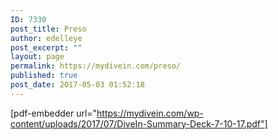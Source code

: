 ```yaml
---
ID: 7330
post_title: Preso
author: edelleye
post_excerpt: ""
layout: page
permalink: https://mydivein.com/preso/
published: true
post_date: 2017-05-03 01:52:18
---
```

[pdf-embedder url="https://mydivein.com/wp-content/uploads/2017/07/DiveIn-Summary-Deck-7-10-17.pdf"]